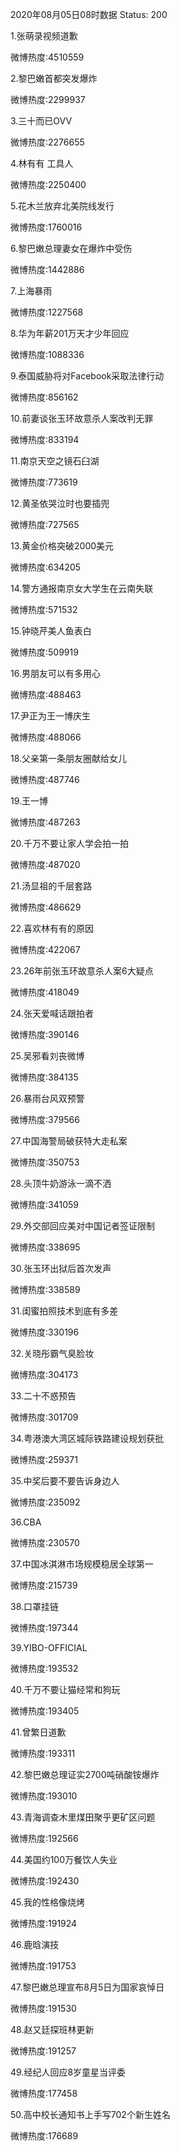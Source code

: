 2020年08月05日08时数据
Status: 200

1.张萌录视频道歉

微博热度:4510559

2.黎巴嫩首都突发爆炸

微博热度:2299937

3.三十而已OVV

微博热度:2276655

4.林有有 工具人

微博热度:2250400

5.花木兰放弃北美院线发行

微博热度:1760016

6.黎巴嫩总理妻女在爆炸中受伤

微博热度:1442886

7.上海暴雨

微博热度:1227568

8.华为年薪201万天才少年回应

微博热度:1088336

9.泰国威胁将对Facebook采取法律行动

微博热度:856162

10.前妻谈张玉环故意杀人案改判无罪

微博热度:833194

11.南京天空之镜石臼湖

微博热度:773619

12.黄圣依哭泣时也要插兜

微博热度:727565

13.黄金价格突破2000美元

微博热度:634205

14.警方通报南京女大学生在云南失联

微博热度:571532

15.钟晓芹美人鱼表白

微博热度:509919

16.男朋友可以有多用心

微博热度:488463

17.尹正为王一博庆生

微博热度:488066

18.父亲第一条朋友圈献给女儿

微博热度:487746

19.王一博

微博热度:487263

20.千万不要让家人学会拍一拍

微博热度:487020

21.汤显祖的千层套路

微博热度:486629

22.喜欢林有有的原因

微博热度:422067

23.26年前张玉环故意杀人案6大疑点

微博热度:418049

24.张天爱喊话跟拍者

微博热度:390146

25.吴邪看刘丧微博

微博热度:384135

26.暴雨台风双预警

微博热度:379566

27.中国海警局破获特大走私案

微博热度:350753

28.头顶牛奶游泳一滴不洒

微博热度:341059

29.外交部回应美对中国记者签证限制

微博热度:338695

30.张玉环出狱后首次发声

微博热度:338589

31.闺蜜拍照技术到底有多差

微博热度:330196

32.关晓彤霸气臭脸妆

微博热度:304173

33.二十不惑预告

微博热度:301709

34.粤港澳大湾区城际铁路建设规划获批

微博热度:259371

35.中奖后要不要告诉身边人

微博热度:235092

36.CBA

微博热度:230570

37.中国冰淇淋市场规模稳居全球第一

微博热度:215739

38.口罩挂链

微博热度:197344

39.YIBO-OFFICIAL

微博热度:193532

40.千万不要让猫经常和狗玩

微博热度:193405

41.曾繁日道歉

微博热度:193311

42.黎巴嫩总理证实2700吨硝酸铵爆炸

微博热度:193010

43.青海调查木里煤田聚乎更矿区问题

微博热度:192566

44.美国约100万餐饮人失业

微博热度:192430

45.我的性格像烧烤

微博热度:191924

46.鹿晗演技

微博热度:191753

47.黎巴嫩总理宣布8月5日为国家哀悼日

微博热度:191530

48.赵又廷探班林更新

微博热度:191257

49.经纪人回应8岁童星当评委

微博热度:177458

50.高中校长通知书上手写702个新生姓名

微博热度:176689

